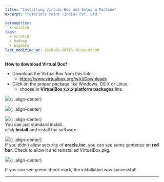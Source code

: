 ```yaml
---
title: "Installing Virtual Box and Setup a Machine"
excerpt: "Tutorials Point (India) Pvt. Ltd."

cateogories:
  - scratch
tags:
  - scratch
  - hadoop
  - bigdata
last_modified_at: 2020-01-20T16:30:00+09:00
---
```


**How to download Virtual Box?**  
  - Download the Virtual Box from this link:  
    - <https://www.virtualbox.org/wiki/Downloads>  
  - Click on the proper package like Windows, OS X or Linux.  
    - choose in **VirtualBox x.x.x platform packages** line.  

![](https://eliotjang.github.io/assets/images/virtualbox/virtualbox-dmg.png){: .align-center}  

![](https://eliotjang.github.io/assets/images/virtualbox/virtualbox-1.png){: .align-center}  

![](https://eliotjang.github.io/assets/images/virtualbox/virtualbox-2.png){: .align-center}  
You can just standard install.  
click **Install** and install the software.  

![](https://eliotjang.github.io/assets/images/virtualbox/virtualbox-3.png){: .align-center}  
If you didn't allow security of **oracle.Inc**, you can see some sentence on **red bar**. Check to allow it and reinstalled VirtualBox.pkg.  

![](https://eliotjang.github.io/assets/images/virtualbox/virtualbox-4.png){: .align-center}  

If you can see green check mark, the installation was successful!  

- - -

